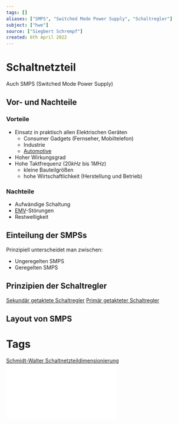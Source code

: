 ```yaml
---
tags: []
aliases: ["SMPS", "Switched Mode Power Supply", "Schaltregler"]
subject: ["hwe"]
source: ["Siegbert Schrempf"]
created: 6th April 2022
---
```


# Schaltnetzteil
Auch SMPS (Switched Mode Power Supply)

## Vor- und Nachteile
### Vorteile
- Einsatz in praktisch allen Elektrischen Geräten
	- Consumer Gadgets (Fernseher, Mobiltelefon)
	- Industrie
	- [Automotive](https://en.wikipedia.org/wiki/Automotive_industry)
- Hoher Wirkungsgrad
- Hohe Taktfrequenz ($20kHz$ bis $1MHz$)
	- kleine Bauteilgrößen
	- hohe Wirtschaftlichkeit (Herstellung und Betrieb)
### Nachteile
- Aufwändige Schaltung
- [EMV](../Elektromagnetische%20Verträglichkeit.md)-Störungen
- Restwelligkeit
## Einteilung der SMPSs
Prinzipiell unterscheidet man zwischen:
- Ungeregelten SMPS
- Geregelten SMPS

## Prinzipien der Schaltregler
[Sekundär getaktete Schaltregler](Sekundär%20getaktete%20Schaltregler.md)
[Primär getakteter Schaltregler](Primär%20getakteter%20Schaltregler.md)

## Layout von SMPS


# Tags
[Schmidt-Walter Schaltnetzteildimensionierung](http://schmidt-walter-schaltnetzteile.de/smps/smps.html)
![SMPS_intro](../assets/pdf/SMPS_intro.pdf)
